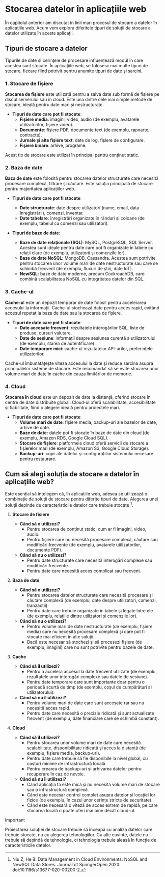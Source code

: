 # Stocarea datelor în aplicațiile web

În capitolul anterior am discutat în linii mari procesul de stocare a datelor în aplicațiile web. Acum vom explora diferitele tipuri de soluții de stocare a datelor utilizate în aceste aplicații.

## Tipuri de stocare a datelor

Tipurile de date și cerințele de procesare influențează modul în care acestea sunt stocate. În aplicațiile web, se folosesc mai multe tipuri de stocare, fiecare fiind potrivit pentru anumite tipuri de date și sarcini.

### 1. **Stocare de fișiere**

**Stocarea de fișiere** este utilizată pentru a salva date sub formă de fișiere pe discul serverului sau în cloud. Este una dintre cele mai simple metode de stocare, ideală pentru date mari și nestructurate.

- **Tipuri de date care pot fi stocate**:
   - **Fișiere media**: imagini, video, audio (de exemplu, avatarele utilizatorilor, fișiere video).
   - **Documente**: fișiere PDF, documente text (de exemplu, rapoarte, contracte).
   - **Jurnale și alte fișiere text**: date de log, fișiere de configurare.
   - **Fișiere binare**: arhive, programe.

Acest tip de stocare este utilizat în principal pentru conținut static.

### 2. **Baza de date**

**Baza de date** este folosită pentru stocarea datelor structurate care necesită procesare complexă, filtrare și căutare. Este soluția principală de stocare pentru majoritatea aplicațiilor web.

- **Tipuri de date care pot fi stocate**:
   - **Date structurate**: date despre utilizatori (nume, email, data înregistrării), comenzi, inventar.
   - **Date tabelare**: înregistrări organizate în rânduri și coloane (de exemplu, tabelul cu comenzi sau utilizatori).
   
- **Tipuri de baze de date**:
   - **Baze de date relaționale (SQL)**: MySQL, PostgreSQL, SQL Server. Acestea sunt ideale pentru date care pot fi organizate în tabele cu relații clare (de exemplu, utilizatorii și comenzile lor).
   - **Baze de date NoSQL**: MongoDB, Cassandra. Acestea sunt potrivite pentru stocarea unor volume mari de date nestructurate sau care se schimbă frecvent (de exemplu, fluxuri de știri, date IoT).
   - **NewSQL**: baze de date moderne, precum CockroachDB, care combină scalabilitatea NoSQL cu integritatea datelor din SQL.

### 3. **Cache-ul**

**Cache-ul** este un depozit temporar de date folosit pentru accelerarea accesului la informații. Cache-ul stochează date pentru acces rapid, evitând accesul repetat la baza de date sau la stocarea de fișiere.

- **Tipuri de date care pot fi stocate**:
   - **Date accesate frecvent**: rezultatele interogărilor SQL, liste de produse, cursuri valutare.
   - **Date de sesiune**: informații despre sesiunea curentă a utilizatorului (de exemplu, starea de autentificare).
   - **Date temporare mici**: cache-ul rezultatelor API-urilor, preferințele utilizatorilor.

Cache-ul îmbunătățește viteza accesului la date și reduce sarcina asupra principalelor sisteme de stocare. Este recomandat să se evite stocarea unor volume mari de date în cache din cauza limitărilor de memorie.

### 4. **Cloud**

**Stocarea în cloud** este un depozit de date la distanță, oferind stocare în centre de date distribuite global. Cloud-ul oferă scalabilitate, accesibilitate și fiabilitate, fiind o alegere ideală pentru proiectele mari.

- **Tipuri de date care pot fi stocate**:
   - **Volume mari de date**: fișiere media, backup-uri ale bazelor de date, arhive de date.
   - **Baze de date**: datele pot fi stocate în baze de date din cloud (de exemplu, Amazon RDS, Google Cloud SQL).
   - **Stocare de fișiere**: platformele cloud oferă servicii de stocare a fișierelor mari (de exemplu, Amazon S3, Google Cloud Storage).
   - **Backup-uri**: copii ale datelor și configurațiilor sistemului necesare pentru restaurare.

## Cum să alegi soluția de stocare a datelor în aplicațiile web?

Este esențial să înțelegem că, în aplicațiile web, adesea se utilizează o combinație de soluții de stocare pentru diferite tipuri de date. Alegerea unei soluții depinde de caracteristicile datelor care trebuie stocate [^1].

1. **Stocare de fișiere**
   - **Când să o utilizezi?**
     - Pentru stocarea de conținut static, cum ar fi imagini, video, audio.
     - Pentru fișiere care nu necesită procesare complexă, căutare sau modificări frecvente (de exemplu, avatarele utilizatorilor, documente PDF).
   - **Când să nu o utilizezi?**
     - Pentru date structurate care necesită interogări complexe sau modificări frecvente.
     - Pentru date care necesită acces complicat sau frecvent.

2. **Baza de date**
   - **Când să o utilizezi?**
     - Pentru stocarea datelor structurate care necesită procesare și căutare complexă (de exemplu, date despre utilizatori, comenzi, tranzacții).
     - Pentru date care trebuie organizate în tabele și legate între ele (de exemplu, relațiile dintre utilizatori și comenzile lor).
   - **Când să nu o utilizezi?**
     - Pentru volume mari de date nestructurate (de exemplu, fișiere media) care nu necesită procesare complexă și care pot fi stocate mai eficient în alte soluții.
     - Dacă este necesar să stochezi și să procesezi fișiere (de exemplu, imagini) care nu sunt potrivite pentru bazele de date.

3. **Cache**
   - **Când să îl utilizezi?**
     - Pentru a accelera accesul la date frecvent utilizate (de exemplu, rezultatele unor interogări complexe sau datele de sesiune).
     - Pentru date temporare care sunt importante doar pentru o perioadă scurtă de timp (de exemplu, coșul de cumpărături al utilizatorului).
   - **Când să nu îl utilizezi?**
     - Pentru volume mari de date care sunt accesate rar sau nu necesită acces rapid.
     - Pentru date care necesită o precizie ridicată și sunt actualizate frecvent (de exemplu, date financiare care se schimbă constant).

4. **Cloud**
   - **Când să îl utilizezi?**
     - Pentru stocarea unor volume mari de date care necesită scalabilitate, disponibilitate ridicată și acces la distanță (de exemplu, fișiere media, backup-uri).
     - Pentru date care trebuie să fie disponibile la nivel global, cu costuri minime de infrastructură locală.
     - Pentru crearea de backup-uri și arhivarea datelor pentru recuperare în caz de nevoie.
   - **Când să nu îl utilizezi?**
     - Când aplicația ta este mică și nu necesită volume mari de stocare sau o infrastructură complexă.
     - Când este necesar control complet asupra datelor și locației lor fizice (de exemplu, în cazul unor cerințe stricte de securitate).
     - Când este necesară o viteză de acces extrem de rapidă, pe care stocarea locală o poate oferi mai bine decât cloud-ul.

> [!IMPORTANT]  
> Proiectarea soluției de stocare trebuie să înceapă cu analiza datelor care trebuie stocate, nu cu alegerea tehnologiilor. Cu alte cuvinte, datele nu trebuie să depindă de tehnologie, ci tehnologia trebuie aleasă în funcție de caracteristicile datelor.

[^1]: Niu Z, He B. Data Management in Cloud Environments: NoSQL and NewSQL Data Stores. Journal of​ SpringerOpen 2020. doi:10.1186/s13677-020-00200-2.
